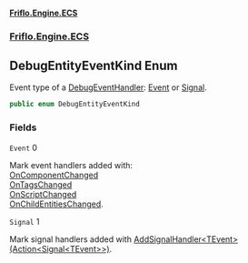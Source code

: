 #### [Friflo.Engine.ECS](index.md#'index')
### [Friflo.Engine.ECS](Friflo.Engine.ECS.md#'Friflo.Engine.ECS')

## DebugEntityEventKind Enum

Event type of a [DebugEventHandler](DebugEventHandler.md#'Friflo.Engine.ECS.DebugEventHandler'): [Event](DebugEntityEventKind.md#Friflo.Engine.ECS.DebugEntityEventKind.Event#'Friflo.Engine.ECS.DebugEntityEventKind.Event') or [Signal](DebugEntityEventKind.md#Friflo.Engine.ECS.DebugEntityEventKind.Signal#'Friflo.Engine.ECS.DebugEntityEventKind.Signal').

```csharp
public enum DebugEntityEventKind
```
### Fields

<a name='Friflo.Engine.ECS.DebugEntityEventKind.Event'></a>

`Event` 0

Mark event handlers added with:<br/>[OnComponentChanged](Entity.OnComponentChanged.md#'Friflo.Engine.ECS.Entity.OnComponentChanged')<br/>[OnTagsChanged](Entity.OnTagsChanged.md#'Friflo.Engine.ECS.Entity.OnTagsChanged')<br/>[OnScriptChanged](Entity.OnScriptChanged.md#'Friflo.Engine.ECS.Entity.OnScriptChanged')<br/>[OnChildEntitiesChanged](Entity.OnChildEntitiesChanged.md#'Friflo.Engine.ECS.Entity.OnChildEntitiesChanged').

<a name='Friflo.Engine.ECS.DebugEntityEventKind.Signal'></a>

`Signal` 1

Mark signal handlers added with  [AddSignalHandler&lt;TEvent&gt;(Action&lt;Signal&lt;TEvent&gt;&gt;)](Entity.AddSignalHandler_TEvent_(Action_Signal_TEvent__).md#'Friflo.Engine.ECS.Entity.AddSignalHandler<TEvent>(System.Action<Friflo.Engine.ECS.Signal<TEvent>>)').